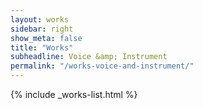```yaml
---
layout: works
sidebar: right
show_meta: false
title: "Works"
subheadline: Voice &amp; Instrument
permalink: "/works-voice-and-instrument/"
---
```


{% include _works-list.html %}